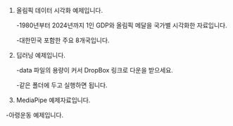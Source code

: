 1. 올림픽 데이터 시각화 예제입니다.

   -1980년부터 2024년까지 1인 GDP와 올림픽 메달을 국가별 시각화한 자료입니다.
   
   -대한민국 포함한 주요 8개국입니다.


3. 딥러닝 예제입니다.

   -data 파일의 용량이 커서 DropBox 링크로 다운을 받으세요.
   
   -같은 폴더에 두고 실행하면 됩니다.

5. MediaPipe 예제자료입니다.

  -아령운동 예제입니다.
